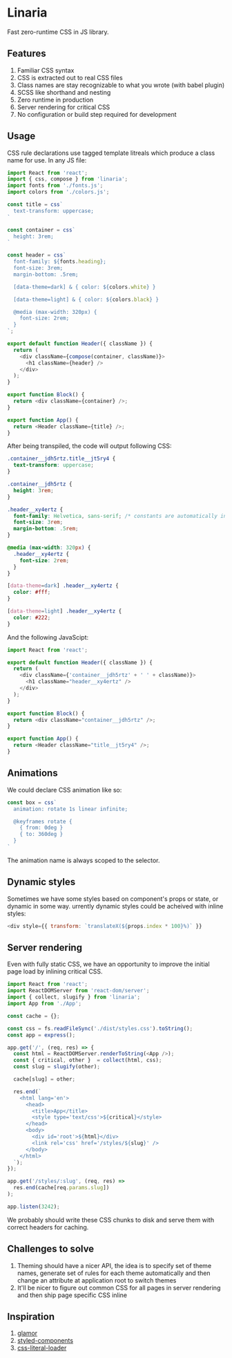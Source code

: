 # Linaria

Fast zero-runtime CSS in JS library.


## Features

1. Familiar CSS syntax
1. CSS is extracted out to real CSS files
1. Class names are stay recognizable to what you wrote (with babel plugin)
1. SCSS like shorthand and nesting
1. Zero runtime in production
1. Server rendering for critical CSS
1. No configuration or build step required for development


## Usage

CSS rule declarations use tagged template litreals which produce a class name for use. In any JS file:

```js
import React from 'react';
import { css, compose } from 'linaria';
import fonts from './fonts.js';
import colors from './colors.js';

const title = css`
  text-transform: uppercase;
`

const container = css`
  height: 3rem;
`

const header = css`
  font-family: ${fonts.heading};
  font-size: 3rem;
  margin-bottom: .5rem;

  [data-theme=dark] & { color: ${colors.white} }

  [data-theme=light] & { color: ${colors.black} }

  @media (max-width: 320px) {
    font-size: 2rem;
  }
`;

export default function Header({ className }) {
  return (
    <div className={compose(container, className)}>
      <h1 className={header} />
    </div>
  );
}

export function Block() {
  return <div className={container} />;
}

export function App() {
  return <Header className={title} />;
}
```

After being transpiled, the code will output following CSS:


```css
.container__jdh5rtz.title__jt5ry4 {
  text-transform: uppercase;
}

.container__jdh5rtz {
  height: 3rem;
}

.header__xy4ertz {
  font-family: Helvetica, sans-serif; /* constants are automatically inlined */
  font-size: 3rem;
  margin-bottom: .5rem;
}

@media (max-width: 320px) {
  .header__xy4ertz {
    font-size: 2rem;
  }
}

[data-theme=dark] .header__xy4ertz {
  color: #fff;
}

[data-theme=light] .header__xy4ertz {
  color: #222;
}
```

And the following JavaScipt:

```js
import React from 'react';

export default function Header({ className }) {
  return (
    <div className={'container__jdh5rtz' + ' ' + className)}>
      <h1 className="header__xy4ertz" />
    </div>
  );
}

export function Block() {
  return <div className="container__jdh5rtz" />;
}

export function App() {
  return <Header className="title__jt5ry4" />;
}
```


## Animations

We could declare CSS animation like so:

```js
const box = css`
  animation: rotate 1s linear infinite;

  @keyframes rotate {
    { from: 0deg }
    { to: 360deg }
  }
`
```

The animation name is always scoped to the selector.


## Dynamic styles

Sometimes we have some styles based on component's props or state, or dynamic in some way. urrently dynamic styles could be acheived with inline styles:

```js
<div style={{ transform: `translateX(${props.index * 100}%)` }}
```


## Server rendering

Even with fully static CSS, we have an opportunity to improve the initial page load by inlining critical CSS.

```js
import React from 'react';
import ReactDOMServer from 'react-dom/server';
import { collect, slugify } from 'linaria';
import App from './App';

const cache = {};

const css = fs.readFileSync('./dist/styles.css').toString();
const app = express();

app.get('/', (req, res) => {
  const html = ReactDOMServer.renderToString(<App />);
  const { critical, other }  = collect(html, css);
  const slug = slugify(other);

  cache[slug] = other;

  res.end(`
    <html lang='en'>
      <head>
        <title>App</title>
        <style type='text/css'>${critical}</style>
      </head>
      <body>
        <div id='root'>${html}</div>
        <link rel='css' href='/styles/${slug}' />
      </body>
    </html>
  `);
});

app.get('/styles/:slug', (req, res) =>
  res.end(cache[req.params.slug])
);

app.listen(3242);
```

We probably should write these CSS chunks to disk and serve them with correct headers for caching.


## Challenges to solve

1. Theming should have a nicer API, the idea is to specify set of theme names, generate set of rules for each theme automatically and then change an attribute at application root to switch themes
1. It'll be nicer to figure out common CSS for all pages in server rendering and then ship page specific CSS inline


## Inspiration

1. [glamor](https://github.com/threepointone/glamor)
1. [styled-components](https://github.com/styled-components/styled-components)
1. [css-literal-loader](https://github.com/4Catalyzer/css-literal-loader)
